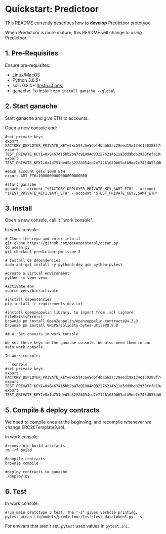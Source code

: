 # Quickstart: Predictoor

This README currently describes how to **develop** Predictoor prototype.

When Predictoor is more mature, this README will change to _using_ Predictoor.

## 1. Pre-Requisites

Ensure pre-requisites:

- Linux/MacOS
- Python 3.8.5+
- solc 0.8.0+ [[Instructions](https://docs.soliditylang.org/en/v0.8.9/installing-solidity.html)]
- ganache. To install: `npm install ganache --global`

## 2. Start ganache

Start ganache and give ETH to accounts.

Open a new console and:

```console
#set private keys
export FACTORY_DEPLOYER_PRIVATE_KEY=0xc594c6e5def4bab63ac29eed19a134c130388f74f019bc74b8f4389df2837a58
export TEST_PRIVATE_KEY1=0x8467415bb2ba7c91084d932276214b11a3dd9bdb2930fefa194b666dd8020b99
export TEST_PRIVATE_KEY2=0x1d751ded5a32226054cd2e71261039b65afb9ee1c746d055dd699b1150a5befc

#each account gets 1000 ETH
export AMT_ETH=1000000000000000000000

#start ganache
ganache --account "$FACTORY_DEPLOYER_PRIVATE_KEY,$AMT_ETH" --account "$TEST_PRIVATE_KEY1,$AMT_ETH" --account "$TEST_PRIVATE_KEY2,$AMT_ETH" 
```

## 3. Install

Open a new console, call it "work console".

In work console:

```console
# Clone the repo and enter into it
git clone https://github.com/oceanprotocol/ocean.py
cd ocean.py
git checkout predictoor-pm-issue-3

# Install OS dependencies
sudo apt-get install -y python3-dev gcc python-pytest

#create a virtual environment
python -m venv venv

#activate env
source venv/bin/activate

#install dependencies
pip install -r requirements_dev.txt

#install openzeppelin library, to import from .sol (ignore FileExistsErrors)
brownie pm install OpenZeppelin/openzeppelin-contracts@4.2.0
brownie pm install GNSPS/solidity-bytes-utils@0.8.0

## 4. Set envvars in work console

We set these keys in the ganache console. We also need them in our main work console.

In work console:

```console
#set private keys
export FACTORY_DEPLOYER_PRIVATE_KEY=0xc594c6e5def4bab63ac29eed19a134c130388f74f019bc74b8f4389df2837a58
export TEST_PRIVATE_KEY1=0x8467415bb2ba7c91084d932276214b11a3dd9bdb2930fefa194b666dd8020b99
export TEST_PRIVATE_KEY2=0x1d751ded5a32226054cd2e71261039b65afb9ee1c746d055dd699b1150a5befc
```

## 5. Compile & deploy contracts

We need to compile once at the beginning, and recompile whenever we change ERC20Template3.sol.

In work console:

```
#remove old build artifacts
rm -rf build

#compile contracts
brownie compile

#deploy contracts to ganache
./deploy.py
```

## 6. Test

In work console:
```console
#run main prototype 3 test. The "-s" gives verbose printing.
pytest ocean_lib/models/predictoor/test/test_datatoken3.py  -s
```

For envvars that aren't set, `pytest` uses values in `pytest.ini`.

